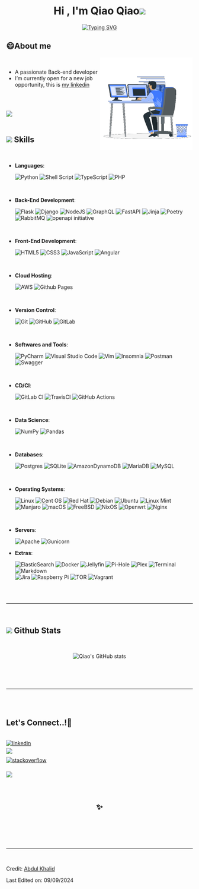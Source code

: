 <h1 align="center"><b>Hi , I'm Qiao Qiao</b><img src="https://media.giphy.com/media/hvRJCLFzcasrR4ia7z/giphy.gif" width="35"></h1>
<!-- -->

<p align="center">
	<a href="https://git.io/typing-svg"><img src="https://readme-typing-svg.demolab.com?font=Fira+Code&pause=1000&width=435&lines=Software+Engineer;Master+Degree+in+Computer+Engineering;6+years+experience+with+web+develop" alt="Typing SVG" /></a>
</p>

<!--
**qqiao2024/qqiao2024** is a ✨ _special_ ✨ repository because its `README.md` (this file) appears on your GitHub profile.

Here are some ideas to get you started:

- 🔭 I’m currently working on ...
- 🌱 I’m currently learning ...
- 👯 I’m looking to collaborate on ...
- 🤔 I’m looking for help with ...
- 💬 Ask me about ...
- 📫 How to reach me: ...
- 😄 Pronouns: ...
- ⚡ Fun fact: ...
-->

## 😄**About me**

<picture> <img align="right" src="https://github.com/0xAbdulKhalid/0xAbdulKhalid/raw/main/assets/mdImages/Right_Side.gif" width = 250px></picture>

<br>

- A passionate Back-end developer
- I’m currently open for a new job opportunity, this is [my linkedin](https://linkedin.com/in/qiaoqiao)

<br><br>

<img src="https://user-images.githubusercontent.com/73097560/115834477-dbab4500-a447-11eb-908a-139a6edaec5c.gif"><br><br>

## <img src="https://media2.giphy.com/media/QssGEmpkyEOhBCb7e1/giphy.gif?cid=ecf05e47a0n3gi1bfqntqmob8g9aid1oyj2wr3ds3mg700bl&rid=giphy.gif" width ="25"><b> Skills</b>
<br>

<p align="center">

- **Languages**:
    
    ![Python](https://img.shields.io/badge/python-3670A0?style=for-the-badge&logo=python&logoColor=ffdd54)
	![Shell Script](https://img.shields.io/badge/shell_script-%23121011.svg?style=for-the-badge&logo=gnu-bash&logoColor=white)
	![TypeScript](https://img.shields.io/badge/typescript-%23007ACC.svg?style=for-the-badge&logo=typescript&logoColor=white)
	![PHP](https://img.shields.io/badge/php-%23777BB4.svg?style=for-the-badge&logo=php&logoColor=white)


<br> 

- **Back-End Development**:
  
	![Flask](https://img.shields.io/badge/flask-%23000.svg?style=for-the-badge&logo=flask&logoColor=white)
	![Django](https://img.shields.io/badge/django-%23092E20.svg?style=for-the-badge&logo=django&logoColor=white)
	![NodeJS](https://img.shields.io/badge/node.js-6DA55F?style=for-the-badge&logo=node.js&logoColor=white)
	![GraphQL](https://img.shields.io/badge/-GraphQL-E10098?style=for-the-badge&logo=graphql&logoColor=white)
	![FastAPI](https://img.shields.io/badge/FastAPI-005571?style=for-the-badge&logo=fastapi)
	![Jinja](https://img.shields.io/badge/jinja-white.svg?style=for-the-badge&logo=jinja&logoColor=black)
	![Poetry](https://img.shields.io/badge/Poetry-%233B82F6.svg?style=for-the-badge&logo=poetry&logoColor=0B3D8D)
	![RabbitMQ](https://img.shields.io/badge/Rabbitmq-FF6600?style=for-the-badge&logo=rabbitmq&logoColor=white)
	![openapi initiative](https://img.shields.io/badge/openapiinitiative-%23000000.svg?style=for-the-badge&logo=openapiinitiative&logoColor=white)

<br> 
    
- **Front-End Development**:

   ![HTML5](https://img.shields.io/badge/HTML5%20-%23E34F26.svg?style=for-the-badge&logo=html5&logoColor=white)
   ![CSS3](https://img.shields.io/badge/CSS%20-%231572B6.svg?style=for-the-badge&logo=css3&logoColor=white)
   ![JavaScript](https://img.shields.io/badge/JavaScript%20-%23F7DF1E.svg?style=for-the-badge&logo=javascript&logoColor=black)
   ![Angular](https://img.shields.io/badge/angular-%23DD0031.svg?style=for-the-badge&logo=angular&logoColor=white)

<br>

- **Cloud Hosting**:
  
	![AWS](https://img.shields.io/badge/AWS-%23FF9900.svg?style=for-the-badge&logo=amazon-aws&logoColor=white)
    ![Github Pages](https://img.shields.io/badge/GitHub%20Pages-%23327FC7.svg?style=for-the-badge&logo=github&logoColor=white)
    
<br>

- **Version Control**:

    ![Git](https://img.shields.io/badge/git-%23F05033.svg?style=for-the-badge&logo=git&logoColor=white)
    ![GitHub](https://img.shields.io/badge/github-%23121011.svg?style=for-the-badge&logo=github&logoColor=white)
	![GitLab](https://img.shields.io/badge/gitlab-%23181717.svg?style=for-the-badge&logo=gitlab&logoColor=white)

<br> 

- **Softwares and Tools**:
  
	![PyCharm](https://img.shields.io/badge/pycharm-143?style=for-the-badge&logo=pycharm&logoColor=black&color=black&labelColor=green)
    ![Visual Studio Code](https://img.shields.io/badge/Visual%20Studio%20Code-0078d7.svg?style=for-the-badge&logo=visual-studio-code&logoColor=white)
	![Vim](https://img.shields.io/badge/VIM-%2311AB00.svg?style=for-the-badge&logo=vim&logoColor=white)
	![Insomnia](https://img.shields.io/badge/Insomnia-black?style=for-the-badge&logo=insomnia&logoColor=5849BE)
	![Postman](https://img.shields.io/badge/Postman-FF6C37?style=for-the-badge&logo=postman&logoColor=white)
	![Swagger](https://img.shields.io/badge/-Swagger-%23Clojure?style=for-the-badge&logo=swagger&logoColor=white)

<br>

- **CD/CI**:
  
  ![GitLab CI](https://img.shields.io/badge/gitlab%20ci-%23181717.svg?style=for-the-badge&logo=gitlab&logoColor=white)
  ![TravisCI](https://img.shields.io/badge/travis%20ci-%232B2F33.svg?style=for-the-badge&logo=travis&logoColor=white)
  ![GitHub Actions](https://img.shields.io/badge/github%20actions-%232671E5.svg?style=for-the-badge&logo=githubactions&logoColor=white)

<br> 

- **Data Science**:
  
	![NumPy](https://img.shields.io/badge/numpy-%23013243.svg?style=for-the-badge&logo=numpy&logoColor=white)
	![Pandas](https://img.shields.io/badge/pandas-%23150458.svg?style=for-the-badge&logo=pandas&logoColor=white)

<br>

- **Databases**:
  
	![Postgres](https://img.shields.io/badge/postgres-%23316192.svg?style=for-the-badge&logo=postgresql&logoColor=white)
	![SQLite](https://img.shields.io/badge/sqlite-%2307405e.svg?style=for-the-badge&logo=sqlite&logoColor=white)
	![AmazonDynamoDB](https://img.shields.io/badge/Amazon%20DynamoDB-4053D6?style=for-the-badge&logo=Amazon%20DynamoDB&logoColor=white)
	![MariaDB](https://img.shields.io/badge/MariaDB-003545?style=for-the-badge&logo=mariadb&logoColor=white)
	![MySQL](https://img.shields.io/badge/mysql-4479A1.svg?style=for-the-badge&logo=mysql&logoColor=white)


<br> 

- **Operating Systems**:

    ![Linux](https://img.shields.io/badge/Linux-FCC624?style=for-the-badge&logo=linux&logoColor=black) 
	![Cent OS](https://img.shields.io/badge/cent%20os-002260?style=for-the-badge&logo=centos&logoColor=F0F0F0)
	![Red Hat](https://img.shields.io/badge/Red%20Hat-EE0000?style=for-the-badge&logo=redhat&logoColor=white)
	![Debian](https://img.shields.io/badge/Debian-D70A53?style=for-the-badge&logo=debian&logoColor=white)
	![Ubuntu](https://img.shields.io/badge/Ubuntu-E95420?style=for-the-badge&logo=ubuntu&logoColor=white)
	![Linux Mint](https://img.shields.io/badge/Linux%20Mint-87CF3E?style=for-the-badge&logo=Linux%20Mint&logoColor=white)
	![Manjaro](https://img.shields.io/badge/Manjaro-35BF5C?style=for-the-badge&logo=Manjaro&logoColor=white)
	![macOS](https://img.shields.io/badge/mac%20os-000000?style=for-the-badge&logo=macos&logoColor=F0F0F0)
	![FreeBSD](https://img.shields.io/badge/-FreeBSD-%23870000?style=for-the-badge&logo=freebsd&logoColor=white)
	![NixOS](https://img.shields.io/badge/NIXOS-5277C3.svg?style=for-the-badge&logo=NixOS&logoColor=white)
	![Openwrt](https://img.shields.io/badge/OpenWRT-00B5E2?style=for-the-badge&logo=OpenWrt&logoColor=white)
	![Nginx](https://img.shields.io/badge/nginx-%23009639.svg?style=for-the-badge&logo=nginx&logoColor=white)

<br>

- **Servers**:
  
	![Apache](https://img.shields.io/badge/apache-%23D42029.svg?style=for-the-badge&logo=apache&logoColor=white)
	![Gunicorn](https://img.shields.io/badge/gunicorn-%298729.svg?style=for-the-badge&logo=gunicorn&logoColor=white)


- **Extras**:

	![ElasticSearch](https://img.shields.io/badge/-ElasticSearch-005571?style=for-the-badge&logo=elasticsearch)
	![Docker](https://img.shields.io/badge/docker-%230db7ed.svg?style=for-the-badge&logo=docker&logoColor=white)
	![Jellyfin](https://img.shields.io/badge/jellyfin-%23000B25.svg?style=for-the-badge&logo=Jellyfin&logoColor=00A4DC)
	![Pi-Hole](https://img.shields.io/badge/pihole-%2396060C.svg?style=for-the-badge&logo=pi-hole&logoColor=white)
	![Plex](https://img.shields.io/badge/plex-%23E5A00D.svg?style=for-the-badge&logo=plex&logoColor=white)
    ![Terminal](https://img.shields.io/badge/Terminal-%23054020?style=for-the-badge&logo=gnu-bash&logoColor=white)
    ![Markdown](https://img.shields.io/badge/markdown-%23000000.svg?style=for-the-badge&logo=markdown&logoColor=white)  
	![Jira](https://img.shields.io/badge/jira-%230A0FFF.svg?style=for-the-badge&logo=jira&logoColor=white) 
	![Raspberry Pi](https://img.shields.io/badge/-RaspberryPi-C51A4A?style=for-the-badge&logo=Raspberry-Pi)
	![TOR](https://img.shields.io/badge/tor-%237E4798.svg?style=for-the-badge&logo=tor-project&logoColor=white)
	![Vagrant](https://img.shields.io/badge/vagrant-%231563FF.svg?style=for-the-badge&logo=vagrant&logoColor=white)


</p>

<br>
<br>

-----

<br>


## <img src="https://media.giphy.com/media/iY8CRBdQXODJSCERIr/giphy.gif" width="35"><b> Github Stats </b>
<br>

<div align="center">

![Qiao's GitHub stats](https://github-readme-stats.vercel.app/api?username=qqiao2024&show=reviews,prs_merged,prs_merged_percentage&hide=stars&theme=radical)

</div>

<br>
<br>
<br>

-----

<br>
<br>

## <b> Let's Connect..!🤝</b>
<br>
<div align='left'>

<a href="https://linkedin.com/in/qiaoqiao" target="_blank">
<img src="https://img.shields.io/badge/linkedin: Qiao QIao-%2300acee.svg?color=405DE6&style=for-the-badge&logo=linkedin&logoColor=white" alt=linkedin style="margin-bottom: 5px;"/>
</a>

<br>

<a href="mailto:qqiao2024@gmail.com" target="_blank">
<img src="https://img.shields.io/badge/gmail:  qqiao2024-%23EA4335.svg?style=for-the-badge&logo=gmail&logoColor=white" t=mail style="margin-bottom: 5px;" />
</a>

<br>

<a href="https://stackoverflow.com/users/6142313/q-qiao" target="_blank">
<img src="https://img.shields.io/badge/stack%20overflow: qqiao-FE7A16?logo=stack-overflow&logoColor=white&style=for-the-badge" alt=stackoverflow style="margin-bottom: 5px;"/>
</a>
	
</ul>
</div>

<br>
<img src="https://user-images.githubusercontent.com/73097560/115834477-dbab4500-a447-11eb-908a-139a6edaec5c.gif">
<br>
<br>
<br>

<div align='center'>

## <b>✨</b>

</div>
<br>
<br>
<br>
<br>

---

<br>

Credit: [Abdul Khalid](https://github.com/0xabdulkhalid)

Last Edited on: 09/09/2024